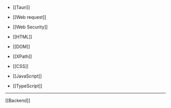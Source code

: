 - [[Tauri]]

- [[Web request]]
- [[Web Security]]
- [[HTML]]
- [[DOM]]
- [[XPath]]

- [[CSS]]

- [[JavaScript]]
- [[TypeScript]]

___

[[Backend]]